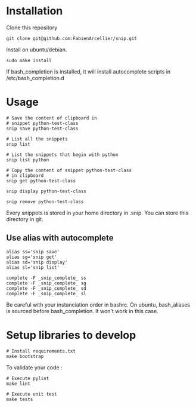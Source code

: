 Installation
=============

Clone this repository

    git clone git@github.com:FabienArcellier/snip.git

Install on ubuntu/debian.

    sudo make install

If bash_completion is installed, it will install autocomplete scripts
in /etc/bash_completion.d

Usage
======

    # Save the content of clipboard in
    # snippet python-test-class
    snip save python-test-class

    # List all the snippets
    snip list

    # List the snippets that begin with python
    snip list python

    # Copy the content of snippet python-test-class
    # in clipboard
    snip get python-test-class

    snip display python-test-class

    snip remove python-test-class

Every snippets is stored in your home directory in .snip.
You can store this directory in git.

Use alias with autocomplete
----------------------------

    alias ss='snip save'
    alias sg='snip get'
    alias sd='snip display'
    alias sl='snip list'

    complete -F _snip_complete_ ss
    complete -F _snip_complete_ sg
    complete -F _snip_complete_ sd
    complete -F _snip_complete_ sl

Be careful with your instanciation order in bashrc. On ubuntu,
bash_aliases is sourced before bash_completion. It won't work in this
case.


Setup libraries to develop
==========================

    # Install requirements.txt
    make bootstrap

To validate your code :

    # Execute pylint
    make lint

    # Execute unit test
    make tests
